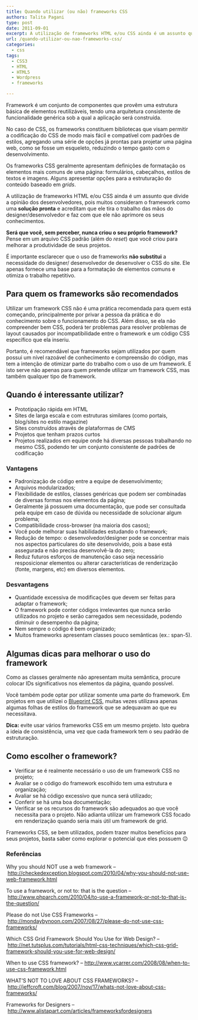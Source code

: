 ```yaml
---
title: Quando utilizar (ou não) frameworks CSS
authors: Talita Pagani
type: post
date: 2011-09-01
excerpt: A utilização de frameworks HTML e/ou CSS ainda é um assunto que divide a opinião dos desenvolvedores.
url: /quando-utilizar-ou-nao-frameworks-css/
categories:
  - css
tags:
  - CSS3
  - HTML
  - HTML5
  - Wordpress
  - frameworks

---
```

Framework é um conjunto de componentes que provêm uma estrutura básica de elementos reutilizáveis, tendo uma arquitetura consistente de funcionalidade genérica sob a qual a aplicação será construída.

No caso de CSS, os frameworks constituem bibliotecas que visam permitir a codificação do CSS de modo mais fácil e compatível com padrões de estilos, agregando uma série de opções já prontas para projetar uma página web, como se fosse um esqueleto, reduzindo o tempo gasto com o desenvolvimento.

Os frameworks CSS geralmente apresentam definições de formatação os elementos mais comuns de uma página: formulários, cabeçalhos, estilos de textos e imagens. Alguns apresentar opções para a estruturação do conteúdo baseado em _grids_.

A utilização de frameworks HTML e/ou CSS ainda é um assunto que divide a opinião dos desenvolvedores, pois muitos consideram o framework como uma **solução pronta** e acreditam que ele tira o trabalho das mãos do designer/desenvolvedor e faz com que ele não aprimore os seus conhecimentos.

**Será que você, sem perceber, nunca criou o seu próprio framework?** Pense em um arquivo CSS padrão (além do _reset_) que você criou para melhorar a produtividade de seus projetos.

É importante esclarecer que o uso de frameworks **não substitui** a necessidade do designer/ desenvolvedor de desenvolver o CSS do site. Ele apenas fornece uma base para a formatação de elementos comuns e otimiza o trabalho repetitivo.

## Para quem os frameworks são recomendados

Utilizar um framework CSS não é uma prática recomendada para quem está começando, principalmente por privar a pessoa da prática e do conhecimento sobre o funcionamento do CSS. Além disso, se ela não compreender bem CSS, poderá ter problemas para resolver problemas de layout causados por incompatibilidade entre o framework e um código CSS específico que ela inseriu.

Portanto, é recomendável que frameworks sejam utilizados por quem possui um nível razoável de conhecimento e compreensão do código, mas tem a intenção de otimizar parte do trabalho com o uso de um framework. E isto serve não apenas para quem pretende utilizar um framework CSS, mas também qualquer tipo de framework.

## Quando é interessante utilizar?

  * Prototipação rápida em HTML
  * Sites de larga escala e com estruturas similares (como portais, blog/sites no estilo magazine)
  * Sites construídos através de plataformas de CMS
  * Projetos que tenham prazos curtos
  * Projetos realizados em equipe onde há diversas pessoas trabalhando no mesmo CSS, podendo ter um conjunto consistente de padrões de codificação

### Vantagens

  * Padronização de código entre a equipe de desenvolvimento;
  * Arquivos modularizados;
  * Flexibilidade de estilos, classes genéricas que podem ser combinadas de diversas formas nos elementos da página;
  * Geralmente já possuem uma documentação, que pode ser consultada pela equipe em caso de dúvida ou necessidade de solucionar algum problema;
  * Compatibilidade cross-browser (na maioria dos casos);
  * Você pode melhorar suas habilidades estudando o framework;
  * Redução de tempo: o desenvolvedor/designer pode se concentrar mais nos aspectos particulares do site desenvolvido, pois a base está assegurada e não precisa desenvolvê-la do zero;
  * Reduz futuros esforços de manutenção caso seja necessário resposicionar elementos ou alterar características de renderização (fonte, margens, etc) em diversos elementos.

### Desvantagens

  * Quantidade excessiva de modificações que devem ser feitas para adaptar o framework;
  * O framework pode conter códigos irrelevantes que nunca serão utilizados no projeto e serão carregados sem necessidade, podendo diminuir o desempenho da página;
  * Nem sempre o código é bem organizado;
  * Muitos frameworks apresentam classes pouco semânticas (ex.: span-5).

## Algumas dicas para melhorar o uso do framework

Como as classes geralmente não apresentam muita semântica, procure colocar IDs significativos nos elementos da página, quando possível.

Você também pode optar por utilizar somente uma parte do framework. Em projetos em que utilizei o <a title="Blueprint CSS" href="http://www.blueprintcss.org/" target="_blank">Blueprint CSS</a>, muitas vezes utilizava apenas algumas folhas de estilos do framework que se adequavam ao que eu necessitava.

**Dica:** evite usar vários frameworks CSS em um mesmo projeto. Isto quebra a ideia de consistência, uma vez que cada framework tem o seu padrão de estruturação.

## Como escolher o framework?

  * Verificar se é realmente necessário o uso de um framework CSS no projeto;
  * Avaliar se o código do framework escolhido tem uma estrutura e organização;
  * Avaliar se há código excessivo que nunca será utilizado;
  * Conferir se há uma boa documentação;
  * Verificar se os recursos do framework são adequados ao que você necessita para o projeto. Não adianta utilizar um framework CSS focado em renderização quando seria mais útil um framework de grid.

Frameworks CSS, se bem utilizados, podem trazer muitos benefícios para seus projetos, basta saber como explorar o potencial que eles possuem 😉

### Referências

Why you should NOT use a web framework &#8211; <http://checkedexception.blogspot.com/2010/04/why-you-should-not-use-web-framework.html>

To use a framework, or not to: that is the question &#8211; <http://www.phparch.com/2010/04/to-use-a-framework-or-not-to-that-is-the-question/>

Please do not Use CSS Frameworks &#8211; <http://mondaybynoon.com/2007/08/27/please-do-not-use-css-frameworks/>

Which CSS Grid Framework Should You Use for Web Design? &#8211; <http://net.tutsplus.com/tutorials/html-css-techniques/which-css-grid-framework-should-you-use-for-web-design/>

When to use CSS framework? &#8211; <http://www.vcarrer.com/2008/08/when-to-use-css-framework.html>

WHAT’S NOT TO LOVE ABOUT CSS FRAMEWORKS? &#8211; <http://jeffcroft.com/blog/2007/nov/17/whats-not-love-about-css-frameworks/>

Frameworks for Designers &#8211; <http://www.alistapart.com/articles/frameworksfordesigners>